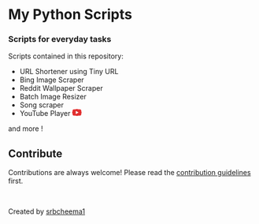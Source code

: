 # My Python Scripts
### Scripts for everyday tasks

Scripts contained in this repository:
- URL Shortener using Tiny URL
- Bing Image Scraper
- Reddit Wallpaper Scraper
- Batch Image Resizer
- Song scraper
- YouTube Player  ![YouTube Player Icon](/Icons/youTubeIcon.png "YouTube Player")

and more !

## Contribute

Contributions are always welcome!
Please read the [contribution guidelines](contributing.md) first.

<br>

Created by [srbcheema1](https://github.com/srbcheema1)

